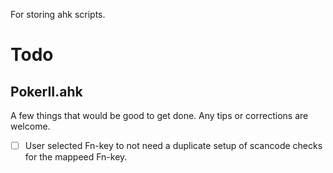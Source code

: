 For storing ahk scripts.

# Todo
## PokerII.ahk

A few things that would be good to get done. Any tips or corrections are welcome.

- [ ] User selected Fn-key to not need a duplicate setup of scancode checks for the mappeed Fn-key.
